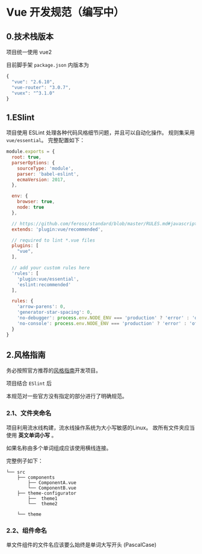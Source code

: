 # Vue 开发规范（编写中）

## 0.技术栈版本

项目统一使用 vue2

目前脚手架 `package.json` 内版本为 
```javascript
{
  "vue": "2.6.10",
  "vue-router": "3.0.7",
  "vuex": "^3.1.0"
}
```

## 1.ESlint
项目使用 ESLint 处理各种代码风格细节问题，并且可以自动化操作。
规则集采用 `vue/essential`。
完整配置如下：
```js
module.exports = {
  root: true,
  parserOptions: {
    sourceType: 'module',
    parser: 'babel-eslint',
    ecmaVersion: 2017,
  },

  env: {
    browser: true,
    node: true
  },

  // https://github.com/feross/standard/blob/master/RULES.md#javascript-standard-style
  extends: 'plugin:vue/recommended',

  // required to lint *.vue files
  plugins: [
    "vue",
  ],

  // add your custom rules here
  'rules': [
    'plugin:vue/essential',
    'eslint:recommended'
  ],

  rules: {
    'arrow-parens': 0,
    'generator-star-spacing': 0,
    'no-debugger': process.env.NODE_ENV === 'production' ? 'error' : 'off',
    'no-console': process.env.NODE_ENV === 'production' ? 'error' : 'off'
  }
}
```

## 2.风格指南

务必按照官方推荐的[风格指南](https://cn.vuejs.org/v2/style-guide/)开发项目。

项目结合 `ESlint` 后

本规范对一些官方没有指定的部分进行了明确规范。

### 2.1、文件夹命名

项目利用流水线构建，流水线操作系统为大小写敏感的Linux。
故所有文件夹应当使用 **英文单词小写** 。

如果名称由多个单词组成应该使用横线连接。

完整例子如下：
```
└── src
    ├── components
        ├── ComponentA.vue
        └── ComponentB.vue
    ├── theme-configurator
        ├──  theme1
        └──  theme2

    └── theme
```

### 2.2、组件命名

单文件组件的文件名应该要么始终是单词大写开头 (PascalCase)

